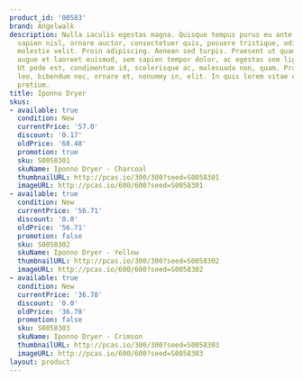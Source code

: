 ```yaml
---
product_id: '00583'
brand: Angelwalk
description: Nulla iaculis egestas magna. Quisque tempus purus eu ante.Vestibulum
  sapien nisl, ornare auctor, consectetuer quis, posuere tristique, odio. Nunc eleifend
  molestie velit. Proin adipiscing. Aenean sed turpis. Praesent ut quam.Vivamus commodo,
  augue et laoreet euismod, sem sapien tempor dolor, ac egestas sem ligula quis lacus.
  Ut pede est, condimentum id, scelerisque ac, malesuada non, quam. Praesent orci
  leo, bibendum nec, ornare et, nonummy in, elit. In quis lorem vitae elit consectetuer
  pretium.
title: Iponno Dryer
skus:
- available: true
  condition: New
  currentPrice: '57.0'
  discount: '0.17'
  oldPrice: '68.48'
  promotion: true
  sku: S0058301
  skuName: Iponno Dryer - Charcoal
  thumbnailURL: http://pcas.io/300/300?seed=S0058301
  imageURL: http://pcas.io/600/600?seed=S0058301
- available: true
  condition: New
  currentPrice: '56.71'
  discount: '0.0'
  oldPrice: '56.71'
  promotion: false
  sku: S0058302
  skuName: Iponno Dryer - Yellow
  thumbnailURL: http://pcas.io/300/300?seed=S0058302
  imageURL: http://pcas.io/600/600?seed=S0058302
- available: true
  condition: New
  currentPrice: '36.78'
  discount: '0.0'
  oldPrice: '36.78'
  promotion: false
  sku: S0058303
  skuName: Iponno Dryer - Crimson
  thumbnailURL: http://pcas.io/300/300?seed=S0058303
  imageURL: http://pcas.io/600/600?seed=S0058303
layout: product
---
```

